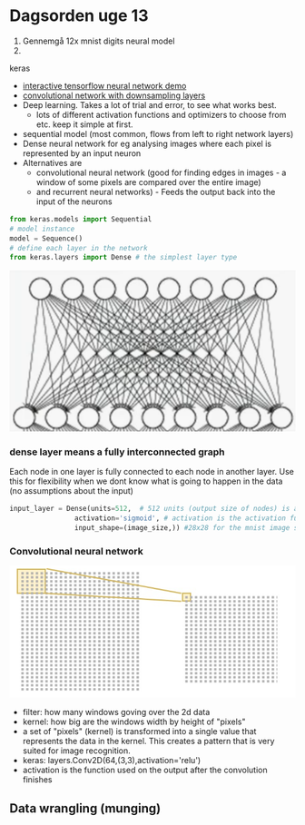 # Dagsorden uge 13
1. Gennemgå 12x mnist digits neural model
2. 

keras
- [interactive tensorflow neural network demo](https://playground.tensorflow.org/#activation=linear&regularization=L1&batchSize=10&dataset=gauss&regDataset=reg-plane&learningRate=0.1&regularizationRate=0.1&noise=0&networkShape=4,2&seed=0.05661&showTestData=false&discretize=false&percTrainData=50&x=true&y=true&xTimesY=false&xSquared=false&ySquared=false&cosX=false&sinX=false&cosY=false&sinY=false&collectStats=false&problem=classification&initZero=false&hideText=false)
- [convolutional network with downsampling layers](https://www.cs.ryerson.ca/~aharley/vis/conv/flat.html)
- Deep learning. Takes a lot of trial and error, to see what works best.
  - lots of different activation functions and optimizers to choose from etc. keep it simple at first.
- sequential model (most common, flows from left to right network layers)
- Dense neural network for eg analysing images where each pixel is represented by an input neuron 
- Alternatives are 
  - convolutional neural network (good for finding edges in images - a window of some pixels are compared over the entire image)
  - and recurrent neural networks) - Feeds the output back into the input of the neurons
```python
from keras.models import Sequential
# model instance
model = Sequence()
# define each layer in the network
from keras.layers import Dense # the simplest layer type
```
![](notebooks/images/dense_layer.png)
### dense layer means a fully interconnected graph
Each node in one layer is fully connected to each node in another layer.
Use this for flexibility when we dont know what is going to happen in the data (no assumptions about the input)
```python
input_layer = Dense(units=512,  # 512 units (output size of nodes) is an arbitrary number (might be ajusted later up or down to see what gives most accuracy)
                activation='sigmoid', # activation is the activation function used to pass dot product of all inputs and weights through. Default activation method is None. None means a simple linear activation which is not what we want since data is not linearly seperable.
                input_shape=(image_size,)) #28x28 for the mnist image size

```
### Convolutional neural network
![](notebooks/images/convolutional_network.png)
- filter: how many windows goving over the 2d data
- kernel: how big are the windows width by height of "pixels"
- a set of "pixels" (kernel) is transformed into a single value that represents the data in the kernel. This creates a pattern that is very suited for image recognition.
- keras: layers.Conv2D(64,(3,3),activation='relu')
- activation is the function used on the output after the convolution finishes


## Data wrangling (munging)






